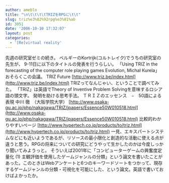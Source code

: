 ```yaml
---
author: ameblo
title: "\n\t\t\t\tTRIZをRPGに\t\t"
slug: triz%e3%82%92rpg%e3%81%ab
id: 3051
date: '2006-10-10 17:32:07'
layout: post
categories:
  - '[Re]virtual reality'
---
```


先週の研究室ゼミの続き。 ベルギーのKortrijk(コルトレイク)でうちの研究室の先生が、 9-11日に以下のタイトルの発表を行うらしい。 「Using TRIZ in the forecasting of the computer role playing games Evolution, Michal Kurela」 おそらくこの会議。 TRIZ Future [http://www.triz.be/index.html](http://www.triz.be/index.html) TRIZってなんじゃい、ということで調べてみた。 「TRIZ」は英語でTheory of Inventive Problem Solvingを意味するロシア語の頭文字。 発明を助ける思考手法。 ＴＲＩＺのエッセンス　−　50語による表現 中川 徹　（大阪学院大学） [http://www.osaka-gu.ac.jp/php/nakagawa/TRIZ/jpapers/Essence50W010518.html](http://www.osaka-gu.ac.jp/php/nakagawa/TRIZ/jpapers/Essence50W010518.html) 比較的わかりやすいページ [http://www.hypertech.co.jp/products/to/triz.html](http://www.hypertech.co.jp/products/to/triz.html) 一見、エキスパートシステムなどにも近いようであるが、リソースの最小限化と創造的な活動に使える点が違うと思う。RPGの将来についての研究にどうやって生かしたのかは今度しっかり聞いてみようっと。 そういえば2001年に「コンピューターゲームの興奮度定量化 (1) 主観評価を使用したゲームジャンルの分類」という論文を書いたことがあった。このときはWebアンケートと6つのキーワードソートをつかって、現存するゲームジャンルの分類・可視化を可能にした、という論文。英語で書いておけばよかったか。